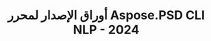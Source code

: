 ---
title: أوراق الإصدار لمحرر Aspose.PSD CLI NLP - 2024
type: docs
weight: 40
url: /ar/net/cli/nlp-editor/release-notes-2024/
---